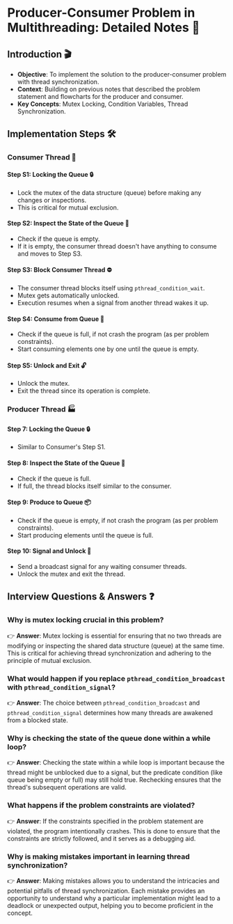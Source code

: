 # Producer-Consumer Problem in Multithreading: Detailed Notes 📝

## Introduction 🎬

- **Objective**: To implement the solution to the producer-consumer problem with thread synchronization.
- **Context**: Building on previous notes that described the problem statement and flowcharts for the producer and consumer.
- **Key Concepts**: Mutex Locking, Condition Variables, Thread Synchronization.
  
## Implementation Steps 🛠️

### Consumer Thread 🛒

#### Step S1: Locking the Queue 🔒

- Lock the mutex of the data structure (queue) before making any changes or inspections. 
- This is critical for mutual exclusion.

#### Step S2: Inspect the State of the Queue 👀

- Check if the queue is empty.
- If it is empty, the consumer thread doesn't have anything to consume and moves to Step S3.

#### Step S3: Block Consumer Thread ⛔

- The consumer thread blocks itself using `pthread_condition_wait`.
- Mutex gets automatically unlocked.
- Execution resumes when a signal from another thread wakes it up.

#### Step S4: Consume from Queue 🍔

- Check if the queue is full, if not crash the program (as per problem constraints).
- Start consuming elements one by one until the queue is empty.

#### Step S5: Unlock and Exit 🔓

- Unlock the mutex.
- Exit the thread since its operation is complete.

### Producer Thread 🏭

#### Step 7: Locking the Queue 🔒

- Similar to Consumer's Step S1.
  
#### Step 8: Inspect the State of the Queue 👀

- Check if the queue is full.
- If full, the thread blocks itself similar to the consumer.

#### Step 9: Produce to Queue 📦

- Check if the queue is empty, if not crash the program (as per problem constraints).
- Start producing elements until the queue is full.

#### Step 10: Signal and Unlock 🔔

- Send a broadcast signal for any waiting consumer threads.
- Unlock the mutex and exit the thread.


## Interview Questions & Answers ❓

### Why is mutex locking crucial in this problem?
  
👉 **Answer**: Mutex locking is essential for ensuring that no two threads are modifying or inspecting the shared data structure (queue) at the same time. This is critical for achieving thread synchronization and adhering to the principle of mutual exclusion.

### What would happen if you replace `pthread_condition_broadcast` with `pthread_condition_signal`?

👉 **Answer**: The choice between `pthread_condition_broadcast` and `pthread_condition_signal` determines how many threads are awakened from a blocked state. 

### Why is checking the state of the queue done within a while loop?

👉 **Answer**: Checking the state within a while loop is important because the thread might be unblocked due to a signal, but the predicate condition (like queue being empty or full) may still hold true. Rechecking ensures that the thread's subsequent operations are valid.

### What happens if the problem constraints are violated?

👉 **Answer**: If the constraints specified in the problem statement are violated, the program intentionally crashes. This is done to ensure that the constraints are strictly followed, and it serves as a debugging aid.

### Why is making mistakes important in learning thread synchronization?

👉 **Answer**: Making mistakes allows you to understand the intricacies and potential pitfalls of thread synchronization. Each mistake provides an opportunity to understand why a particular implementation might lead to a deadlock or unexpected output, helping you to become proficient in the concept.
